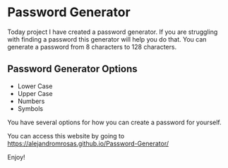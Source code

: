 # Password Generator

Today project I have created a password generator. If you are struggling with finding a password this generator will help you do that. You can generate a password from 8 characters to 128 characters.  

## Password Generator Options
- Lower Case
- Upper Case
- Numbers
- Symbols

You have several options for how you can create a password for yourself.

You can access this website by going to https://alejandromrosas.github.io/Password-Generator/

Enjoy!  
